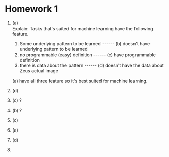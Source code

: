 # Homework 1
1. (a) <br>
   Explain: Tasks that's suited for machine learning have the following feature.<br>
   1. Some underlying pattern to be learned ------ (b) doesn't have underlying pattern to be learned
   2. no programmable (easy) definition ------ (c) have programmable definition
   3. there is data about the pattern ------ (d) doesn't have the data about Zeus actual image
   
    (a) have all three feature so it's best suited for machine learning.
2. (d)
3. (c) ?
4. (b) ?
5. (c)
6. (a)
7. (d)
8. 